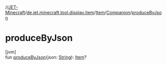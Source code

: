 //[JET-Minecraft](../../../../index.md)/[de.jet.minecraft.tool.display.item](../../index.md)/[Item](../index.md)/[Companion](index.md)/[produceByJson](produce-by-json.md)

# produceByJson

[jvm]\
fun [produceByJson](produce-by-json.md)(json: [String](https://kotlinlang.org/api/latest/jvm/stdlib/kotlin/-string/index.html)): [Item](../index.md)?
